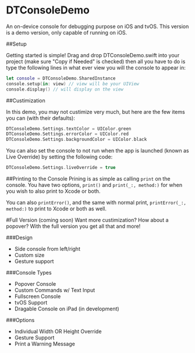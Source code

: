 # DTConsoleDemo
An on-device console for debugging purpose on iOS and tvOS. This version is a demo version, only capable of running on iOS.

##Setup

Getting started is simple! Drag and drop DTConsoleDemo.swift into your project (make sure "Copy if Needed" is checked) then all you have to do is type the following lines in what ever view you will the console to appear in:

```swift
let console = DTConsoleDemo.SharedInstance
console.setup(in: view) // view will be your UIView
console.display() // will display on the view
```

##Custimization

In this demo, you may not custimize very much, but here are the few items you can (with their defaults):

```swift
DTConsoleDemo.Settings.textColor = UIColor.green
DTConsoleDemo.Settings.errorColor = UIColor.red
DTConsoleDemo.Settings.backgroundColor = UIColor.black
```

You can also set the console to not run when the app is launched (known as Live Override) by setting the following code:

```swift
DTConsoleDemo.Settings.liveOverride = true
```

##Printing to the Console
Prining is as simple as calling `print` on the console. You have two options, `print()` and `print(_:, method:)` for when you wish to also print to Xcode or both.

You can also `printError()`, and the same with normal print, `printError(_:, method:)` to print to Xcode or both as well.

#Full Version (coming soon)
Want more custimization? How about a popover? With the full version you get all that and more!

###Design
 - Side console from left/right
 - Custom size
 - Gesture support

###Console Types
 - Popover Console
 - Custom Commands w/ Text Input
 - Fullscreen Console
 - tvOS Support
 - Dragable Console on iPad (in development)

###Options
 - Individual Width OR Height Override
 - Gesture Support
 - Print a Warning Message
